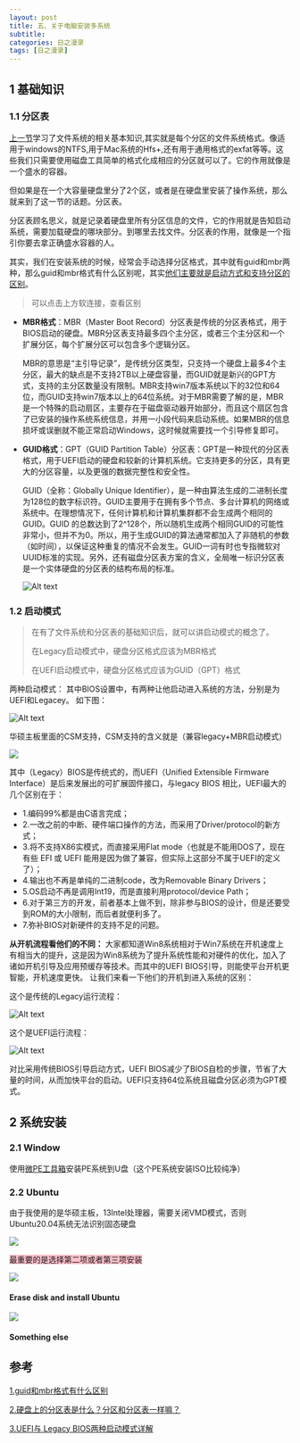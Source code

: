 ```yaml
---
layout: post
title: 五、关于电脑安装多系统
subtitle: 
categories: 日之漫录
tags: [日之漫录]
---
```


## 1 基础知识
### 1.1 分区表

[上一节](2023-10-10-1.文件系统.md)学习了文件系统的相关基本知识,其实就是每个分区的文件系统格式。像适用于windows的NTFS,用于Mac系统的Hfs+,还有用于通用格式的exfat等等。这些我们只需要使用磁盘工具简单的格式化成相应的分区就可以了。它的作用就像是一个盛水的容器。

但如果是在一个大容量硬盘里分了2个区，或者是在硬盘里安装了操作系统，那么就来到了这一节的话题。分区表。

分区表顾名思义，就是记录着硬盘里所有分区信息的文件，它的作用就是告知启动系统，需要加载硬盘的哪块部分。到哪里去找文件。分区表的作用，就像是一个指引你要去拿正确盛水容器的人。

其实，我们在安装系统的时候，经常会手动选择分区格式，其中就有guid和mbr两种，那么guid和mbr格式有什么区别呢，其实[他们主要就是启动方式和支持分区的区别](https://www.somode.com/winnews/19696.html)。

>可以点击上方软连接，查看区别

- **MBR格式**：MBR（Master Boot Record）分区表是传统的分区表格式，用于BIOS启动的硬盘。MBR分区表支持最多四个主分区，或者三个主分区和一个扩展分区，每个扩展分区可以包含多个逻辑分区。

  MBR的意思是“主引导记录”，是传统分区类型，只支持一个硬盘上最多4个主分区，最大的缺点是不支持2TB以上硬盘容量，而GUID就是新兴的GPT方式，支持的主分区数量没有限制。MBR支持win7版本系统以下的32位和64位，而GUID支持win7版本以上的64位系统。对于MBR需要了解的是，MBR是一个特殊的启动扇区，主要存在于磁盘驱动器开始部分，而且这个扇区包含了已安装的操作系统系统信息，并用一小段代码来启动系统。如果MBR的信息损坏或误删就不能正常启动Windows，这时候就需要找一个引导修复即可。


- **GUID格式**：GPT（GUID Partition Table）分区表：GPT是一种现代的分区表格式，用于UEFI启动的硬盘和较新的计算机系统。它支持更多的分区，具有更大的分区容量，以及更强的数据完整性和安全性。
  
  GUID（全称：Globally Unique Identifier），是一种由算法生成的二进制长度为128位的数字标识符。GUID主要用于在拥有多个节点、多台计算机的网络或系统中。在理想情况下，任何计算机和计算机集群都不会生成两个相同的GUID。GUID 的总数达到了2^128个，所以随机生成两个相同GUID的可能性非常小，但并不为0。所以，用于生成GUID的算法通常都加入了非随机的参数（如时间），以保证这种重复的情况不会发生。GUID一词有时也专指微软对UUID标准的实现。另外，还有磁盘分区表方案的含义，全局唯一标识分区表是一个实体硬盘的分区表的结构布局的标准。


  ![Alt text](/assets/rizhimanlu/20231010/image.png)

### 1.2 启动模式
>在有了文件系统和分区表的基础知识后，就可以讲启动模式的概念了。
>
>在Legacy启动模式中，硬盘分区格式应该为MBR格式
>
>在UEFI启动模式中，硬盘分区格式应该为GUID（GPT）格式

两种启动模式：
其中BIOS设置中，有两种让他启动进入系统的方法，分别是为UEFI和Legacey。 如下图：

![Alt text](/assets/rizhimanlu/20231010/image-1.png)

华硕主板里面的CSM支持，CSM支持的含义就是（兼容legacy+MBR启动模式）

![](/assets/rizhimanlu/20231010/Screenshot%20from%202023-10-13%2010-19-18.png)


其中（Legacy）BIOS是传统式的，而UEFI（Unified Extensible Firmware Interface）是后来发展出的可扩展固件接口，与legacy BIOS 相比，UEFI最大的几个区别在于：
- 1.编码99%都是由C语言完成；
- 2.一改之前的中断、硬件端口操作的方法，而采用了Driver/protocol的新方式；
- 3.将不支持X86实模式，而直接采用Flat mode（也就是不能用DOS了，现在有些 EFI 或 UEFI 能用是因为做了兼容，但实际上这部分不属于UEFI的定义了）；
- 4.输出也不再是单纯的二进制code，改为Removable Binary Drivers；
- 5.OS启动不再是调用Int19，而是直接利用protocol/device Path；
- 6.对于第三方的开发，前者基本上做不到，除非参与BIOS的设计，但是还要受到ROM的大小限制，而后者就便利多了。
- 7.弥补BIOS对新硬件的支持不足的问题。

**从开机流程看他们的不同：**
大家都知道Win8系统相对于Win7系统在开机速度上有相当大的提升，这是因为Win8系统为了提升系统性能和对硬件的优化，加入了诸如开机引导及应用预缓存等技术。而其中的UEFI BIOS引导，则能使平台开机更智能，开机速度更快。 让我们来看一下他们的开机到进入系统的区别：

这个是传统的Legacy运行流程：

![Alt text](/assets/rizhimanlu/20231010/image-2.png)

这个是UEFI运行流程：

![Alt text](/assets/rizhimanlu/20231010/image-3.png)

对比采用传统BIOS引导启动方式，UEFI BIOS减少了BIOS自检的步骤，节省了大量的时间，从而加快平台的启动。UEFI只支持64位系统且磁盘分区必须为GPT模式。


## 2 系统安装
### 2.1 Window

使用[微PE工具箱](https://www.wepe.cn/)安装PE系统到U盘（这个PE系统安装ISO比较纯净）

### 2.2 Ubuntu
由于我使用的是华硕主板，13Intel处理器，需要关闭VMD模式，否则Ubuntu20.04系统无法识别固态硬盘

![](/assets/rizhimanlu/20231010/2023-10-13%20170543.png)

<span style="background-color:pink">最重要的是选择第二项或者第三项安装

![](/assets/rizhimanlu/20231010/2023-10-13%20170553.png)

#### Erase disk and install Ubuntu

![](/assets/rizhimanlu/20231010/Screenshot%20from%202023-10-13%2017-14-34.png)

#### Something else




## 参考

[1.guid和mbr格式有什么区别](https://baijiahao.baidu.com/s?id=1741369293945103912)

[2.硬盘上的分区表是什么？分区和分区表一样嘛？](https://baijiahao.baidu.com/s?id=1748833557637845905&wfr=spider&for=pc)

[3.UEFI与 Legacy BIOS两种启动模式详解](https://blog.csdn.net/weixin_44657888/article/details/130482647)